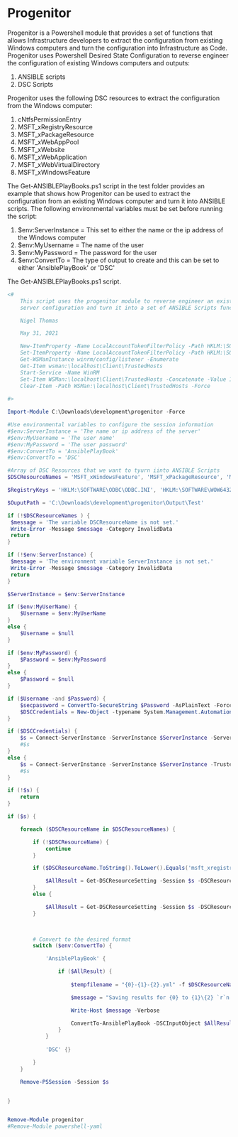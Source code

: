 # Progenitor
Progenitor is a Powershell module that provides a set of functions that allows Infrastructure developers to extract the configuration from existing Windows computers and turn the configuration into Infrastructure as Code. Progenitor uses Powershell Desired State Configuration to reverse engineer the configuration of existing Windows computers and outputs:

1. ANSIBLE scripts
2. DSC Scripts

Progenitor uses the following DSC resources to extract the configuration from the Windows computer:

1. cNtfsPermissionEntry
2. MSFT_xRegistryResource
4. MSFT_xPackageResource
5. MSFT_xWebAppPool
6. MSFT_xWebsite
7. MSFT_xWebApplication
8. MSFT_xWebVirtualDirectory
9. MSFT_xWindowsFeature

The Get-ANSIBLEPlayBooks.ps1 script in the test folder provides an example that shows how Progenitor can be used to extract the configuration from an existing Windows computer and turn it into ANSIBLE scripts. The following environmental variables must be set before running the script:

1. $env:ServerInstance = This set to either the name or the ip address of the Windows computer
2. $env:MyUsername = The name of the user
3. $env:MyPassword = The password for the user
4. $env:ConvertTo = The type of output to create and this can be set to either 'AnsiblePlayBook' or 'DSC'

The Get-ANSIBLEPlayBooks.ps1 script.

```Powershell
<#
    This script uses the progenitor module to reverse engineer an existing 
    server configuration and turn it into a set of ANSIBLE Scripts function

    Nigel Thomas

    May 31, 2021

    New-ItemProperty -Name LocalAccountTokenFilterPolicy -Path HKLM:\SOFTWARE\Microsoft\Windows\CurrentVersion\Policies\System -PropertyType DWord -Value 1
    Set-ItemProperty -Name LocalAccountTokenFilterPolicy -Path HKLM:\SOFTWARE\Microsoft\Windows\CurrentVersion\Policies\System  -Value 0
    Get-WSManInstance winrm/config/listener -Enumerate
    Get-Item wsman:\localhost\Client\TrustedHosts
    Start-Service -Name WinRM
    Set-Item WSMan:\localhost\Client\TrustedHosts -Concatenate -Value 172.31.248.15 
    Clear-Item -Path WSMan:\localhost\Client\TrustedHosts -Force 
    
#>

Import-Module C:\Downloads\development\progenitor -Force

#Use environmental variables to configure the session information
#$env:ServerInstance = 'The name or ip address of the server'
#$env:MyUsername = 'The user name'
#$env:MyPassword = 'The user password'
#$env:ConvertTo = 'AnsiblePlayBook'
#$env:ConvertTo = 'DSC'

#Array of DSC Resources that we want to tyurn iinto ANSIBLE Scripts
$DSCResourceNames = 'MSFT_xWindowsFeature', 'MSFT_xPackageResource', 'MSFT_xWebAppPool','MSFT_xWebsite','MSFT_xWebApplication', 'MSFT_xWebVirtualDirectory', 'cNtfsPermissionEntry', 'MSFT_xRegistryResource'

$RegistryKeys = 'HKLM:\SOFTWARE\ODBC\ODBC.INI', 'HKLM:\SOFTWARE\WOW6432NODE\ODBC\ODBC.INI'

$OuputPath = 'C:\Downloads\development\progenitor\Output\Test'

if (!$DSCResourceNames ) {
 $message = 'The variable DSCResourceName is not set.'
 Write-Error -Message $message -Category InvalidData 
 return
}

if (!$env:ServerInstance) {
 $message = 'The environment variable ServerInstance is not set.'
 Write-Error -Message $message -Category InvalidData 
 return
}

$ServerInstance = $env:ServerInstance

if ($env:MyUserName) {
    $Username = $env:MyUserName
}
else {
    $Username = $null
}

if ($env:MyPassword) {
    $Password = $env:MyPassword
}
else {
    $Password = $null
}

if ($Username -and $Password) {
    $secpassword = ConvertTo-SecureString $Password -AsPlainText -Force
    $DSCCredentials = New-Object -typename System.Management.Automation.PSCredential -argumentlist $UserName, $secpassword
}

if ($DSCCredentials) {
    $s = Connect-ServerInstance -ServerInstance $ServerInstance -ServerCredential $DSCCredentials -TrustedHost:$true
    #$s
}
else {
    $s = Connect-ServerInstance -ServerInstance $ServerInstance -TrustedHost:$true
    #$s
}

if (!$s) {
    return
}

if ($s) {

    foreach ($DSCResourceName in $DSCResourceNames) {

        if (!$DSCResourceName) {
            continue
        }

        if ($DSCResourceName.ToString().ToLower().Equals('msft_xregistryresource')) {

            $AllResult = Get-DSCResourceSetting -Session $s -DSCResourceName $DSCResourceName -Name $RegistryKeys
        }
        else {

            $AllResult = Get-DSCResourceSetting -Session $s -DSCResourceName $DSCResourceName
        }

        

        # Convert to the desired format
        switch ($env:ConvertTo) {

            'AnsiblePlayBook' {

                if ($AllResult) {
                    
                    $tempfilename = "{0}-{1}-{2}.yml" -f $DSCResourceName, $ServerInstance, $((Get-Date -UFormat "%Y-%m-%d_%I-%M-%S_%p").tostring())

                    $message = "Saving results for {0} to {1}\{2} `r`n " -f $DSCResourceName, $OuputPath, $tempfilename

                    Write-Host $message -Verbose

                    ConvertTo-AnsiblePlayBook -DSCInputObject $AllResult -DSCResourceName $DSCResourceName | Out-file "$OuputPath\$tempfilename"
                }
            }
            
            'DSC' {}

        }
    }

    Remove-PSSession -Session $s


}


Remove-Module progenitor
#Remove-Module powershell-yaml

```

